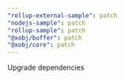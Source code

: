 ```yaml
---
"rollup-external-sample": patch
"nodejs-sample": patch
"rollup-sample": patch
"@xobj/buffer": patch
"@xobj/core": patch
---
```


Upgrade dependencies
